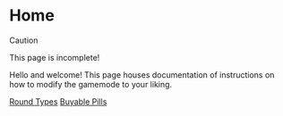 # Home

> [!CAUTION]
> This page is incomplete!

Hello and welcome! This page houses documentation of instructions on how to modify the gamemode to your liking.

[Round Types](round-types.md)
[Buyable Pills](buyable-pills.md)